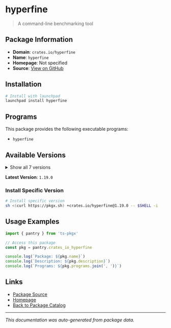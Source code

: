 # hyperfine

> A command-line benchmarking tool

## Package Information

- **Domain**: `crates.io/hyperfine`
- **Name**: `hyperfine`
- **Homepage**: Not specified
- **Source**: [View on GitHub](https://github.com/pkgxdev/pantry/tree/main/projects/crates.io/hyperfine/package.yml)

## Installation

```bash
# Install with launchpad
launchpad install hyperfine
```

## Programs

This package provides the following executable programs:

- `hyperfine`

## Available Versions

<details>
<summary>Show all 7 versions</summary>

- `1.19.0`, `1.18.0`, `1.17.0`, `1.16.1`, `1.16.0`
- `1.15.0`, `0.17.0`

</details>

**Latest Version**: `1.19.0`

### Install Specific Version

```bash
# Install specific version
sh <(curl https://pkgx.sh) +crates.io/hyperfine@1.19.0 -- $SHELL -i
```

## Usage Examples

```typescript
import { pantry } from 'ts-pkgx'

// Access this package
const pkg = pantry.crates_io_hyperfine

console.log(`Package: ${pkg.name}`)
console.log(`Description: ${pkg.description}`)
console.log(`Programs: ${pkg.programs.join(', ')}`)
```

## Links

- [Package Source](https://github.com/pkgxdev/pantry/tree/main/projects/crates.io/hyperfine/package.yml)
- [Homepage](#)
- [Back to Package Catalog](../package-catalog.md)

---

*This documentation was auto-generated from package data.*
